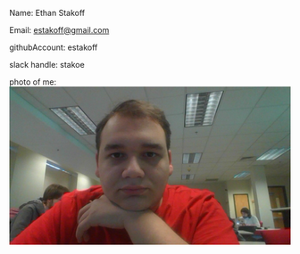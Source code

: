 
Name: Ethan Stakoff

Email: estakoff@gmail.com

githubAccount: estakoff

slack handle: stakoe

photo of me:
	![my face](2017-01-20-174755.jpg)

